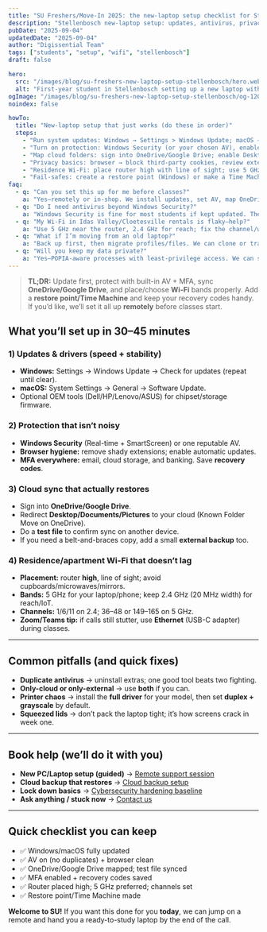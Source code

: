 ```yaml
---
title: "SU Freshers/Move-In 2025: the new-laptop setup checklist for Stellenbosch students"
description: "Stellenbosch new-laptop setup: updates, antivirus, privacy basics, OneDrive/Google Drive, residence Wi-Fi, and quick fail-safes before classes."
pubDate: "2025-09-04"
updatedDate: "2025-09-04"
author: "Digissential Team"
tags: ["students", "setup", "wifi", "stellenbosch"]
draft: false

hero:
  src: "/images/blog/su-freshers-new-laptop-setup-stellenbosch/hero.webp"
  alt: "First-year student in Stellenbosch setting up a new laptop with cloud sync and Wi-Fi"
ogImage: "/images/blog/su-freshers-new-laptop-setup-stellenbosch/og-1200x630.jpg"
noindex: false

howTo:
  title: "New-laptop setup that just works (do these in order)"
  steps:
    - "Run system updates: Windows → Settings > Windows Update; macOS → System Settings > Software Update. Reboot once updates finish."
    - "Turn on protection: Windows Security (or your chosen AV), enable firewall; on macOS keep XProtect/Gatekeeper on. Avoid running two AVs."
    - "Map cloud folders: sign into OneDrive/Google Drive; enable Desktop/Documents/Pictures sync. Create a test file and confirm it appears on your phone."
    - "Privacy basics: browser → block third-party cookies, review extensions, set a strong password manager and enable MFA for email."
    - "Residence Wi-Fi: place router high with line of sight; use 5 GHz for speed, 2.4 GHz @ 20 MHz for reach. Choose channels 1/6/11 (2.4) or 36–48/149–165 (5)."
    - "Fail-safes: create a restore point (Windows) or make a Time Machine backup (macOS); note recovery codes for your accounts."
faq:
  - q: "Can you set this up for me before classes?"
    a: "Yes—remotely or in-shop. We install updates, set AV, map OneDrive/Google Drive, and tune Wi-Fi. Book a session and we’ll do it step-by-step."
  - q: "Do I need antivirus beyond Windows Security?"
    a: "Windows Security is fine for most students if kept updated. The big wins are MFA, cautious extensions, and avoiding duplicate AV tools."
  - q: "My Wi-Fi in Idas Valley/Cloetesville rentals is flaky—help?"
    a: "Use 5 GHz near the router, 2.4 GHz for reach; fix the channel/width, and place the router high. We can tune this in a quick remote session."
  - q: "What if I’m moving from an old laptop?"
    a: "Back up first, then migrate profiles/files. We can clone or transfer and keep your old drive as a fallback."
  - q: "Will you keep my data private?"
    a: "Yes—POPIA-aware processes with least-privilege access. We can sign an NDA on request."
---
```


> **TL;DR:** Update first, protect with built-in AV + MFA, sync **OneDrive/Google Drive**, and place/choose **Wi-Fi** bands properly. Add a **restore point/Time Machine** and keep your recovery codes handy. If you’d like, we’ll set it all up **remotely** before classes start.

## What you’ll set up in 30–45 minutes

### 1) Updates & drivers (speed + stability)
- **Windows:** Settings → Windows Update → Check for updates (repeat until clear).  
- **macOS:** System Settings → General → Software Update.  
- Optional OEM tools (Dell/HP/Lenovo/ASUS) for chipset/storage firmware.

### 2) Protection that isn’t noisy
- **Windows Security** (Real-time + SmartScreen) or one reputable AV.  
- **Browser hygiene:** remove shady extensions; enable automatic updates.  
- **MFA everywhere:** email, cloud storage, and banking. Save **recovery codes**.

### 3) Cloud sync that actually restores
- Sign into **OneDrive/Google Drive**.  
- Redirect **Desktop/Documents/Pictures** to your cloud (Known Folder Move on OneDrive).  
- Do a **test file** to confirm sync on another device.  
- If you need a belt-and-braces copy, add a small **external backup** too.

### 4) Residence/apartment Wi-Fi that doesn’t lag
- **Placement:** router **high**, line of sight; avoid cupboards/microwaves/mirrors.  
- **Bands:** 5 GHz for your laptop/phone; keep 2.4 GHz (20 MHz width) for reach/IoT.  
- **Channels:** 1/6/11 on 2.4; 36–48 or 149–165 on 5 GHz.  
- **Zoom/Teams tip:** if calls still stutter, use **Ethernet** (USB-C adapter) during classes.

---

## Common pitfalls (and quick fixes)
- **Duplicate antivirus** → uninstall extras; one good tool beats two fighting.  
- **Only-cloud or only-external** → use **both** if you can.  
- **Printer chaos** → install the **full driver** for your model, then set **duplex + grayscale** by default.  
- **Squeezed lids** → don’t pack the laptop tight; it’s how screens crack in week one.

---

## Book help (we’ll do it with you)

- **New PC/Laptop setup (guided)** → [Remote support session](/services/remote-support-setup/)  
- **Cloud backup that restores** → [Cloud backup setup](/services/cloud-backup-setup/)  
- **Lock down basics** → [Cybersecurity hardening baseline](/services/cybersecurity-hardening/)  
- **Ask anything / stuck now** → [Contact us](/contact/)

---

## Quick checklist you can keep

- ✅ Windows/macOS fully updated  
- ✅ AV on (no duplicates) + browser clean  
- ✅ OneDrive/Google Drive mapped; test file synced  
- ✅ MFA enabled + recovery codes saved  
- ✅ Router placed high; 5 GHz preferred; channels set  
- ✅ Restore point/Time Machine made

**Welcome to SU!** If you want this done for you **today**, we can jump on a remote and hand you a ready-to-study laptop by the end of the call.
